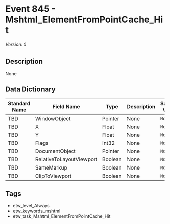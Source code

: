 # Event 845 - Mshtml_ElementFromPointCache_Hit
###### Version: 0

## Description
None

## Data Dictionary
|Standard Name|Field Name|Type|Description|Sample Value|
|---|---|---|---|---|
|TBD|WindowObject|Pointer|None|`None`|
|TBD|X|Float|None|`None`|
|TBD|Y|Float|None|`None`|
|TBD|Flags|Int32|None|`None`|
|TBD|DocumentObject|Pointer|None|`None`|
|TBD|RelativeToLayoutViewport|Boolean|None|`None`|
|TBD|SameMarkup|Boolean|None|`None`|
|TBD|ClipToViewport|Boolean|None|`None`|

## Tags
* etw_level_Always
* etw_keywords_mshtml
* etw_task_Mshtml_ElementFromPointCache_Hit